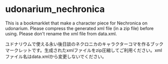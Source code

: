 # udonarium_nechronica
This is a bookmarklet that make a character piece for Nechronica on udonarium. Please compress the generated xml file (in a zip file) before using. Please don't rename the xml file from data.xml.

ユドナリウムで使える永い後日談のネクロニカのキャラクターコマを作るブックマークレットです。生成されたxmlファイルをzip圧縮してご利用ください。xmlファイル名はdata.xmlから変更しないでください。
